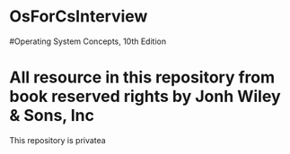 # OsForCsInterview
 #Operating System Concepts, 10th Edition

# All resource in this repository from book reserved rights by Jonh Wiley & Sons, Inc

This repository is privatea